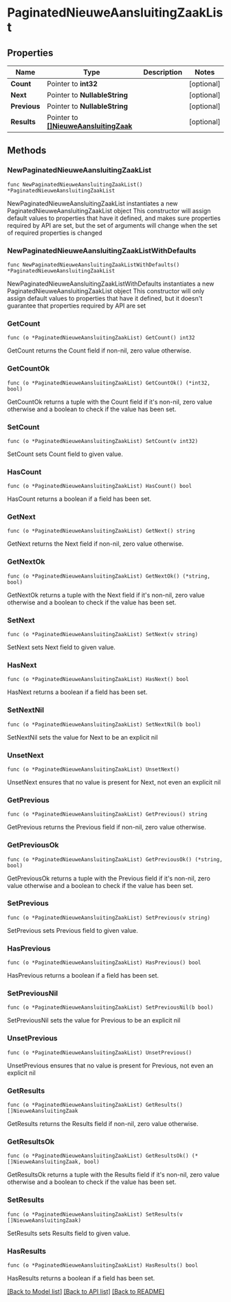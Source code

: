 # PaginatedNieuweAansluitingZaakList

## Properties

Name | Type | Description | Notes
------------ | ------------- | ------------- | -------------
**Count** | Pointer to **int32** |  | [optional] 
**Next** | Pointer to **NullableString** |  | [optional] 
**Previous** | Pointer to **NullableString** |  | [optional] 
**Results** | Pointer to [**[]NieuweAansluitingZaak**](NieuweAansluitingZaak.md) |  | [optional] 

## Methods

### NewPaginatedNieuweAansluitingZaakList

`func NewPaginatedNieuweAansluitingZaakList() *PaginatedNieuweAansluitingZaakList`

NewPaginatedNieuweAansluitingZaakList instantiates a new PaginatedNieuweAansluitingZaakList object
This constructor will assign default values to properties that have it defined,
and makes sure properties required by API are set, but the set of arguments
will change when the set of required properties is changed

### NewPaginatedNieuweAansluitingZaakListWithDefaults

`func NewPaginatedNieuweAansluitingZaakListWithDefaults() *PaginatedNieuweAansluitingZaakList`

NewPaginatedNieuweAansluitingZaakListWithDefaults instantiates a new PaginatedNieuweAansluitingZaakList object
This constructor will only assign default values to properties that have it defined,
but it doesn't guarantee that properties required by API are set

### GetCount

`func (o *PaginatedNieuweAansluitingZaakList) GetCount() int32`

GetCount returns the Count field if non-nil, zero value otherwise.

### GetCountOk

`func (o *PaginatedNieuweAansluitingZaakList) GetCountOk() (*int32, bool)`

GetCountOk returns a tuple with the Count field if it's non-nil, zero value otherwise
and a boolean to check if the value has been set.

### SetCount

`func (o *PaginatedNieuweAansluitingZaakList) SetCount(v int32)`

SetCount sets Count field to given value.

### HasCount

`func (o *PaginatedNieuweAansluitingZaakList) HasCount() bool`

HasCount returns a boolean if a field has been set.

### GetNext

`func (o *PaginatedNieuweAansluitingZaakList) GetNext() string`

GetNext returns the Next field if non-nil, zero value otherwise.

### GetNextOk

`func (o *PaginatedNieuweAansluitingZaakList) GetNextOk() (*string, bool)`

GetNextOk returns a tuple with the Next field if it's non-nil, zero value otherwise
and a boolean to check if the value has been set.

### SetNext

`func (o *PaginatedNieuweAansluitingZaakList) SetNext(v string)`

SetNext sets Next field to given value.

### HasNext

`func (o *PaginatedNieuweAansluitingZaakList) HasNext() bool`

HasNext returns a boolean if a field has been set.

### SetNextNil

`func (o *PaginatedNieuweAansluitingZaakList) SetNextNil(b bool)`

 SetNextNil sets the value for Next to be an explicit nil

### UnsetNext
`func (o *PaginatedNieuweAansluitingZaakList) UnsetNext()`

UnsetNext ensures that no value is present for Next, not even an explicit nil
### GetPrevious

`func (o *PaginatedNieuweAansluitingZaakList) GetPrevious() string`

GetPrevious returns the Previous field if non-nil, zero value otherwise.

### GetPreviousOk

`func (o *PaginatedNieuweAansluitingZaakList) GetPreviousOk() (*string, bool)`

GetPreviousOk returns a tuple with the Previous field if it's non-nil, zero value otherwise
and a boolean to check if the value has been set.

### SetPrevious

`func (o *PaginatedNieuweAansluitingZaakList) SetPrevious(v string)`

SetPrevious sets Previous field to given value.

### HasPrevious

`func (o *PaginatedNieuweAansluitingZaakList) HasPrevious() bool`

HasPrevious returns a boolean if a field has been set.

### SetPreviousNil

`func (o *PaginatedNieuweAansluitingZaakList) SetPreviousNil(b bool)`

 SetPreviousNil sets the value for Previous to be an explicit nil

### UnsetPrevious
`func (o *PaginatedNieuweAansluitingZaakList) UnsetPrevious()`

UnsetPrevious ensures that no value is present for Previous, not even an explicit nil
### GetResults

`func (o *PaginatedNieuweAansluitingZaakList) GetResults() []NieuweAansluitingZaak`

GetResults returns the Results field if non-nil, zero value otherwise.

### GetResultsOk

`func (o *PaginatedNieuweAansluitingZaakList) GetResultsOk() (*[]NieuweAansluitingZaak, bool)`

GetResultsOk returns a tuple with the Results field if it's non-nil, zero value otherwise
and a boolean to check if the value has been set.

### SetResults

`func (o *PaginatedNieuweAansluitingZaakList) SetResults(v []NieuweAansluitingZaak)`

SetResults sets Results field to given value.

### HasResults

`func (o *PaginatedNieuweAansluitingZaakList) HasResults() bool`

HasResults returns a boolean if a field has been set.


[[Back to Model list]](../README.md#documentation-for-models) [[Back to API list]](../README.md#documentation-for-api-endpoints) [[Back to README]](../README.md)


